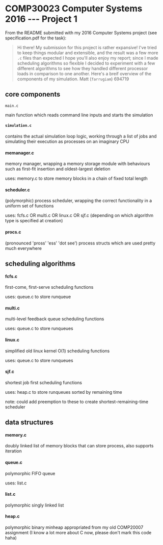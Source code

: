 # COMP30023 Computer Systems 2016 --- Project 1

From the README submitted with my 2016 Computer Systems project (see specification.pdf for the task):

> Hi there!
> My submission for this project is rather expansive! I've tried to keep things
modular and extensible, and the result was a few more `.c` files than expected
> I hope you'll also enjoy my report; since I made scheduling algorithms so
flexible I decided to experiment with a few different algorithms to see how
they handled different processor loads in comparison to one another.
> Here's a breif overview of the components of my simulation.
> Matt (`farrugiam`) 694719

## core components

`main.c`

main function which reads command line inputs and starts the simulation

#### `simulation.c`

contains the actual simulation loop logic, working through a list 
of jobs and simulating their execution as processes on an imaginary CPU

#### memanager.c

memory manager, wrapping a memory storage module with behaviours such
as first-fit insertion and oldest-largest deletion

uses: memory.c to store memory blocks in a chain of fixed total length

#### scheduler.c

(polymorphic) process scheduler, wrapping the correct functionality in
a uniform set of functions

uses: fcfs.c OR multi.c OR linux.c OR sjf.c (depending on which algorithm type is specified at creation)


#### procs.c

(pronounced 'pross' 'ess' 'dot see') process structs which are used
pretty much everywhere

## scheduling algorithms

#### fcfs.c

first-come, first-serve scheduling functions

uses: queue.c to store runqueue

#### multi.c

multi-level feedback queue scheduling functions

uses: queue.c to store runqueues

#### linux.c

simplified old linux kernel O(1) scheduling functions

uses: queue.c to store runqueues

#### sjf.c

shortest job first scheduling functions

uses: heap.c to store runqueues sorted by remaining time

note: could add preemption to these to create shortest-remaining-time scheduler

## data structures

#### memory.c

doubly linked list of memory blocks that can store process, also supports iteration

#### queue.c

polymorphic FIFO queue

uses: list.c

#### list.c

polymorphic singly linked list

#### heap.c

polymorphic binary minheap appropriated from my old COMP20007 assignment (I know a lot more about C now, please don't mark this code haha)